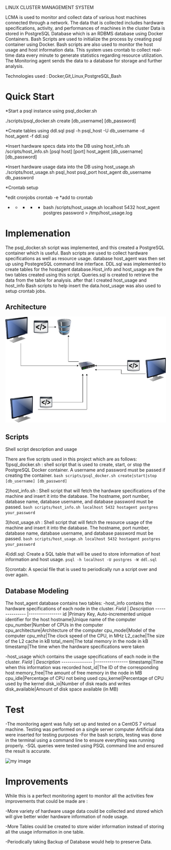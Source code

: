 LINUX CLUSTER MANAGEMENT SYSTEM

LCMA is used to monitor and collect data of various host machines connected through a network. The data that is collected includes hardware specifications, activity, and performances of machines in the cluster
Data is stored in PostgreSQL Database which is an RDBMS database using Docker Containers.
Bash Scripts are used to initialize the process by creating psql container using Docker.
Bash scripts are also used to monitor the host usage and host information data. This system uses crontab to collect real-time data every minute to generate statistics regarding resource utilization.
The Monitoring agent sends the data to a database for storage and further analysis.

Technologies used : Docker,Git,Linux,PostgreSQL,Bash

# Quick Start
*Start a psql instance using psql_docker.sh

./scripts/psql_docker.sh create [db_username] [db_password]

*Create tables using ddl.sql
psql -h psql_host -U db_username -d host_agent -f ddl.sql

*Insert hardware specs data into the DB using host_info.sh
/scripts/host_info.sh [psql host] [port] host_agent [db_username] [db_password]

*Insert hardware usage data into the DB using host_usage.sh
./scripts/host_usage.sh psql_host psql_port host_agent db_username db_password

*Crontab setup

*edit cronjobs
crontab -e
*add to crontab
* * * * * bash <your path>/scripts/host_usage.sh localhost 5432 host_agent postgres password > /tmp/host_usage.log

# Implemenation
The psql_docker.sh script was implemented, and this created a PostgreSQL container which is useful.
Bash scripts are used to collect hardware specifications as well as resource usage.
database host_agent was then set up using PostegreSQL command line interface.
DDL.sql was implemented to create tables for the hostagent database.Host_info and host_usage are the two tables created using this script.
Queries.sql is created to retrieve the data from the table for analysis.
after that I created host_usage and host_info Bash scripts to help insert the data.host_usage was also used to setup crontab jobs.

## Architecture

![architecture](./assets/architecture.jpg)

## Scripts
Shell script description and usage

There are five scripts used in this project which are as follows:
1)psql_docker.sh : shell script that is used to create, start, or stop the PostgreSQL Docker container. A username and password must be passed if creating the container.
````bash scripts/psql_docker.sh create|start|stop [db_username] [db_password]````

2)host_info.sh : Shell script that will fetch the hardware specifications of the machine and insert it into the database. The hostname, port number, database name, database username, and database password must be passed.
````bash scripts/host_info.sh localhost 5432 hostagent postgres your_password````

3)host_usage.sh : Shell script that will fetch the resource usage of the machine and insert it into the database. The hostname, port number, database name, database username, and database password must be passed.
````bash scripts/host_usage.sh localhost 5432 hostagent postgres your_password````

4)ddl.sql: Create a SQL table that will be used to store information of host information and host usage.
````psql -h localhost -U postgres -W ddl.sql````

5)crontab: A special file that is used to periodically run a script over and over again.

## Database Modeling
The host_agent database contains two tables:
-host_info contains the hardware specifications of each node in the cluster.
*Field*     |  *Description*
--------------- |----------------
id |Primary Key, Auto-incremented unique identifier for the host
hostname|Unique name of the computer
cpu_number|Number of CPUs in the computer
cpu_architecture|Architecture of the computer
cpu_model|Model of the computer
cpu_mhz|The clock speed of the CPU, in MHz
L2_cache|The size of the L2 cache in kB
total_mem|The total memory in the node in kB
timestamp|The time when the hardware specifications were taken

-host_usage which contains the usage specifications of each node in the cluster.
*Field*     |  *Description*
--------------- |----------------
timestamp|Time when this information was recorded
host_id|The ID of the corresponding host
memory_free|The amount of free memory in the node in MB
cpu_idle|Percentage of CPU not being used
cpu_kernel|Percentage of CPU used by the kernel
disk_io|Number of disk reads and writes
disk_available|Amount of disk space available (in MB)

# Test

-The monitoring agent was fully set up and tested on a CentOS 7 virtual machine. Testing was performed on a single server computer
Artificial data were inserted for testing purposes
-For the bash scripts, testing was done in the terminal using a command line to ensure everything was running properly.
-SQL queries were tested using PSQL command line and ensured the result is accurate.

![my image](./assets/my_image.jpg)

# Improvements

While this is a perfect monitoring agent to monitor all the activities few improvements that could be made are :

-More variety of hardware usage data could be collected and stored which will give better wider hardware information of node usage.

-More Tables could be created to store wider information instead of storing all the usage information in one table.

-Periodically taking Backup of Database would help to preserve Data.

